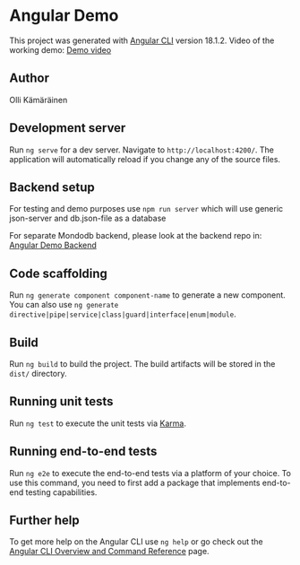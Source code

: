 # Angular Demo

This project was generated with [Angular CLI](https://github.com/angular/angular-cli) version 18.1.2.
Video of the working demo: [Demo video](https://unioulu-my.sharepoint.com/:v:/g/personal/c3kaol00_students_oamk_fi/ESJPyDLbvO9NgG-Y0ZHcMQ8BKVsHhKfPvDcDV6G8e6p0bA?nav=eyJyZWZlcnJhbEluZm8iOnsicmVmZXJyYWxBcHAiOiJPbmVEcml2ZUZvckJ1c2luZXNzIiwicmVmZXJyYWxBcHBQbGF0Zm9ybSI6IldlYiIsInJlZmVycmFsTW9kZSI6InZpZXciLCJyZWZlcnJhbFZpZXciOiJNeUZpbGVzTGlua0NvcHkifX0&e=JCPmrX)

## Author
Olli Kämäräinen

## Development server

Run `ng serve` for a dev server. Navigate to `http://localhost:4200/`. The application will automatically reload if you change any of the source files.

## Backend setup

For testing and demo purposes use `npm run server` which will use generic json-server and db.json-file as a database

For separate Mondodb backend, please look at the backend repo in: [Angular Demo Backend](https://github.com/ollipk/angular-demo-backend)

## Code scaffolding

Run `ng generate component component-name` to generate a new component. You can also use `ng generate directive|pipe|service|class|guard|interface|enum|module`.

## Build

Run `ng build` to build the project. The build artifacts will be stored in the `dist/` directory.

## Running unit tests

Run `ng test` to execute the unit tests via [Karma](https://karma-runner.github.io).

## Running end-to-end tests

Run `ng e2e` to execute the end-to-end tests via a platform of your choice. To use this command, you need to first add a package that implements end-to-end testing capabilities.

## Further help

To get more help on the Angular CLI use `ng help` or go check out the [Angular CLI Overview and Command Reference](https://angular.dev/tools/cli) page.
